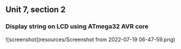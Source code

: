 ## Unit 7, section 2
### Display string on LCD using ATmega32 AVR core

![screenshot](resources/Screenshot from 2022-07-19 06-47-59.png)
